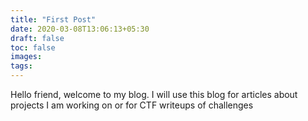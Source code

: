 ```yaml
---
title: "First Post"
date: 2020-03-08T13:06:13+05:30
draft: false
toc: false
images:
tags:
---
```


Hello friend, welcome to my blog. I will use this blog for articles about projects I am working on or for CTF writeups of challenges
